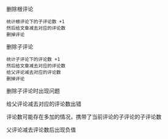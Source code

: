 删除根评论

```
统计根评论下的子评论数 +1
然后给文章减去对应的评论数
删掉评论
```

删除子评论

```
统计子评论下的评论数 +1
然后给文章减去对应的评论数
给父评论减去对应的评论数
删掉评论

```

删除子评论时出现问题

给父评论减去对应的评论数出错

评论数可能存在多加的情况，携带了当前评论的子评论的子评论数

父评论减去评论数后出现负值


